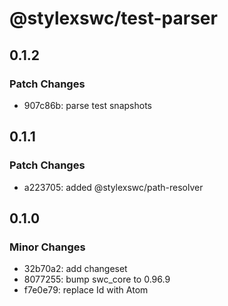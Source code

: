 # @stylexswc/test-parser

## 0.1.2

### Patch Changes

- 907c86b: parse test snapshots

## 0.1.1

### Patch Changes

- a223705: added @stylexswc/path-resolver

## 0.1.0

### Minor Changes

- 32b70a2: add changeset
- 8077255: bump swc_core to 0.96.9
- f7e0e79: replace Id with Atom
